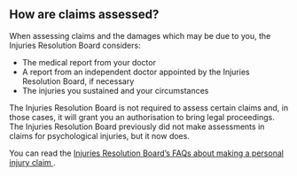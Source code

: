 ##  How are claims assessed?

When assessing claims and the damages which may be due to you, the Injuries
Resolution Board considers:

  * The medical report from your doctor 
  * A report from an independent doctor appointed by the Injuries Resolution Board, if necessary 
  * The injuries you sustained and your circumstances 

The Injuries Resolution Board is not required to assess certain claims and, in
those cases, it will grant you an authorisation to bring legal proceedings.
The Injuries Resolution Board previously did not make assessments in claims
for psychological injuries, but it now does.

You can read the [ Injuries Resolution Board’s FAQs about making a personal
injury claim ](https://www.injuries.ie/eng/help-support/faqs/#accordion_4375)
.
